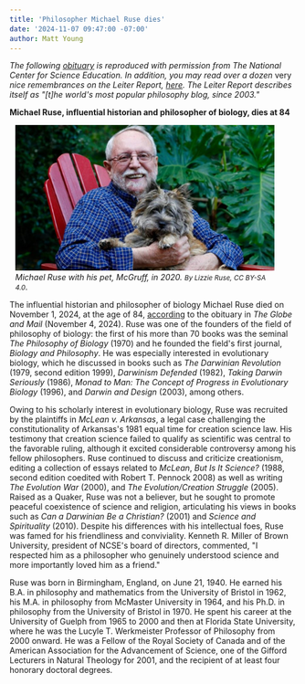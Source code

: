 ```yaml
---
title: 'Philosopher Michael Ruse dies'
date: '2024-11-07 09:47:00 -07:00'
author: Matt Young
---
```


<i>The following <a href="https://ncse.ngo/michael-ruse-influential-historian-and-philosopher-biology-dies-84">obituary</a> is reproduced with permission from The National Center for Science Education. In addition, you may read over a dozen </i>very<i> nice remembrances on the Leiter Report, <a href="https://leiterreports.typepad.com/blog/2024/11/in-memoriam-michael-ruse-1940-2024.html">here</a>. The Leiter Report describes itself as "[t]he world's most popular philosophy blog, since 2003."</i>

<strong>Michael Ruse, influential historian and philosopher of biology, dies at 84</strong>
 

<figure class="on-the-left-side" style="margin-top: 10px; margin-right: 40px; margin-bottom: 10px; margin-left: 10px;">
<img src="/uploads/2024/Ruse_Obit_Pic_600.jpg" alt="Michael Ruse with his pet"/>
<figcaption><a href=""></a><i>Michael Ruse with his pet, McGruff, in 2020. <small>By Lizzie Ruse, CC BY-SA 4.0</small></i>.
</figcaption>
</figure>

The influential historian and philosopher of biology Michael Ruse died on November 1, 2024, at the age of 84, <a href="https://www.legacy.com/ca/obituaries/theglobeandmail/name/michael-ruse-obituary?id=56689886">according</a> to the obituary in <i>The Globe and Mail</i> (November 4, 2024). Ruse was one of the founders of the field of philosophy of biology: the first of his more than 70 books was the seminal <i>The Philosophy of Biology</i> (1970) and he founded the field's first journal, <i>Biology and Philosophy</i>. He was especially interested in evolutionary biology, which he discussed in books such as <i>The Darwinian Revolution</i> (1979, second edition 1999), <i>Darwinism Defended</i> (1982), <i>Taking Darwin Seriously</i> (1986), <i>Monad to Man: The Concept of Progress in Evolutionary Biology </i>(1996), and <i>Darwin and Design</i> (2003), among others.

Owing to his scholarly interest in evolutionary biology, Ruse was recruited by the plaintiffs in <i>McLean v. Arkansas</i>, a legal case challenging the constitutionality of Arkansas's 1981 equal time for creation science law. His testimony that creation science failed to qualify as scientific was central to the favorable ruling, although it excited considerable controversy among his fellow philosophers. Ruse continued to discuss and criticize creationism, editing a collection of essays related to <i>McLean</i>, <i>But Is It Science?</i> (1988, second edition coedited with Robert T. Pennock 2008) as well as writing <i>The Evolution War </i> (2000), and <i>The Evolution/Creation Struggle</i> (2005). Raised as a Quaker, Ruse was not a believer, but he sought to promote peaceful coexistence of science and religion, articulating his views in books such as <i>Can a Darwinian Be a Christian?</i> (2001) and <i>Science and Spirituality</i> (2010). Despite his differences with his intellectual foes, Ruse was famed for his friendliness and conviviality. Kenneth R. Miller of Brown University, president of NCSE's board of directors, commented, "I respected him as a philosopher who genuinely understood science and more importantly loved him as a friend."

Ruse was born in Birmingham, England, on June 21, 1940. He earned his B.A. in philosophy and mathematics from the University of Bristol in 1962, his M.A. in philosophy from McMaster University in 1964, and his Ph.D. in philosophy from the University of Bristol in 1970. He spent his career at the University of Guelph from 1965 to 2000 and then at Florida State University, where he was the Lucyle T. Werkmeister Professor of Philosophy from 2000 onward. He was a Fellow of the Royal Society of Canada and of the American Association for the Advancement of Science, one of the Gifford Lecturers in Natural Theology for 2001, and the recipient of at least four honorary doctoral degrees.



